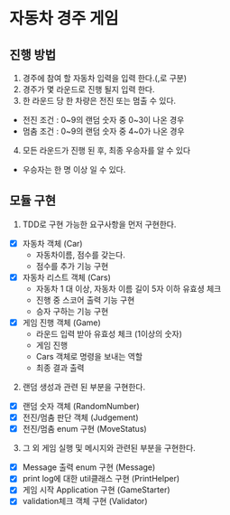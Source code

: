 # 자동차 경주 게임

## 진행 방법

1. 경주에 참여 할 자동차 입력을 입력 한다.(,로 구분)
2. 경주가 몇 라운드로 진행 될지 입력 한다.
3. 한 라운드 당 한 차량은 전진 또는 멈출 수 있다.

- 전진 조건 : 0~9의 랜덤 숫자 중 0~3이 나온 경우
- 멈춤 조건 : 0~9의 랜덤 숫자 중 4~0가 나온 경우

4. 모든 라운드가 진행 된 후, 최종 우승자를 알 수 있다

- 우승자는 한 명 이상 일 수 있다.

## 모듈 구현

1. TDD로 구현 가능한 요구사항을 먼저 구현한다.

- [x] 자동차 객체 (Car)
    - 자동차이름, 점수를 갖는다.
    - 점수를 추가 기능 구현
- [x] 자동차 리스트 객체 (Cars)
    - 자동차 1 대 이상, 자동차 이름 길이 5자 이하 유효셩 체크
    - 진행 중 스코어 출력 기능 구현
    - 승자 구하는 기능 구현
- [x] 게임 진행 객체 (Game)
    - 라운드 입력 받아 유효성 체크 (1이상의 숫자)
    - 게임 진행
    - Cars 객체로 명령을 보내는 역할
    - 최종 결과 출력

2. 랜덤 생성과 관련 된 부분을 구현한다.

- [x] 랜덤 숫자 객체 (RandomNumber)
- [x] 전진/멈춤 판단 객체 (Judgement)
- [x] 전진/멈춤 enum 구현 (MoveStatus)

3. 그 외 게임 실행 및 메시지와 관련된 부분을 구현한다.

- [x] Message 출력 enum 구현 (Message)
- [x] print log에 대한 util클래스 구현 (PrintHelper)
- [x] 게임 시작 Application 구현 (GameStarter)
- [x] validation체크 객체 구현 (Validator)
